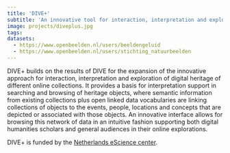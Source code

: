```yaml
---
title: 'DIVE+'
subtitle: 'An innovative tool for interaction, interpretation and exploration of multiple digital heritage collections.'
image: projects/diveplus.jpg
tags:
datasets:
  - https://www.openbeelden.nl/users/beeldengeluid
  - https://www.openbeelden.nl/users/stichting_natuurbeelden
---
```


DIVE+ builds on the results of DIVE for the expansion of the innovative approach for interaction, interpretation and exploration of digital heritage of different online collections. It provides a basis for interpretation support in searching and browsing of heritage objects, where semantic information from existing collections plus open linked data vocabularies are linking collections of objects to the events, people, locations and concepts that are depicted or associated with those objects. An innovative interface allows for browsing this network of data in an intuitive fashion supporting both digital humanities scholars and general audiences in their online explorations.

DIVE+ is funded by the <a href="https://www.esciencecenter.nl/" target="_blank" rel="noopener noreferrer" >Netherlands eScience center</a>.
